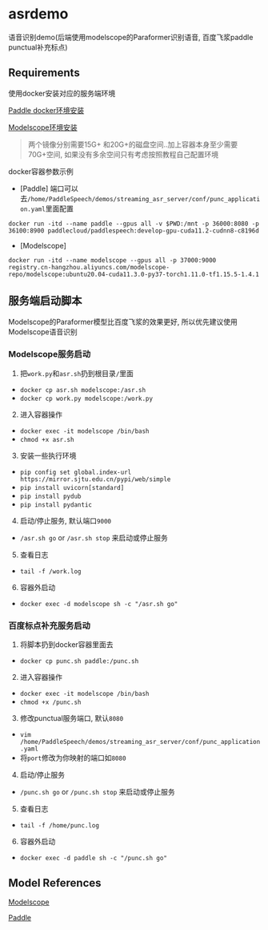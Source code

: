 # asrdemo
语音识别demo(后端使用modelscope的Paraformer识别语音, 百度飞浆paddle punctual补充标点)

## Requirements
使用docker安装对应的服务端环境

[Paddle docker环境安装](https://www.paddlepaddle.org.cn/install/quick?docurl=/documentation/docs/zh/install/docker/linux-docker.html)

[Modelscope环境安装](https://modelscope.cn/docs/%E7%8E%AF%E5%A2%83%E5%AE%89%E8%A3%85)

> 两个镜像分别需要15G+ 和20G+的磁盘空间..加上容器本身至少需要70G+空间, 如果没有多余空间只有考虑按照教程自己配置环境

docker容器参数示例
- [Paddle]
端口可以去`/home/PaddleSpeech/demos/streaming_asr_server/conf/punc_application.yaml`里面配置
```shell
docker run -itd --name paddle --gpus all -v $PWD:/mnt -p 36000:8080 -p 36100:8900 paddlecloud/paddlespeech:develop-gpu-cuda11.2-cudnn8-c8196d
```

- [Modelscope]
```shell
docker run -itd --name modelscope --gpus all -p 37000:9000 registry.cn-hangzhou.aliyuncs.com/modelscope-repo/modelscope:ubuntu20.04-cuda11.3.0-py37-torch1.11.0-tf1.15.5-1.4.1
```

## 服务端启动脚本
Modelscope的Paraformer模型比百度飞浆的效果更好, 所以优先建议使用Modelscope语音识别
### Modelscope服务启动
1. 把`work.py`和`asr.sh`扔到根目录`/`里面
  - `docker cp asr.sh modelscope:/asr.sh`
  - `docker cp work.py modelscope:/work.py`
2. 进入容器操作
  - `docker exec -it modelscope /bin/bash`
  - `chmod +x asr.sh`
3. 安装一些执行环境
  - `pip config set global.index-url https://mirror.sjtu.edu.cn/pypi/web/simple`
  - `pip install uvicorn[standard]`
  - `pip install pydub`
  - `pip install pydantic`
4. 启动/停止服务, 默认端口`9000`
  - `/asr.sh go` or `/asr.sh stop` 来启动或停止服务
5. 查看日志
  - `tail -f /work.log`
6. 容器外启动
  - `docker exec -d modelscope sh -c "/asr.sh go"`


### 百度标点补充服务启动
1. 将脚本扔到docker容器里面去
  - `docker cp punc.sh paddle:/punc.sh`
2. 进入容器操作
  - `docker exec -it modelscope /bin/bash`
  - `chmod +x /punc.sh`
3. 修改punctual服务端口, 默认`8080`
  - `vim /home/PaddleSpeech/demos/streaming_asr_server/conf/punc_application.yaml`
  - 将`port`修改为你映射的端口如`8080`
4. 启动/停止服务
  - `/punc.sh go` or `/punc.sh stop` 来启动或停止服务
5. 查看日志
  - `tail -f /home/punc.log`
6. 容器外启动
  - `docker exec -d paddle sh -c "/punc.sh go"`


## Model References
[Modelscope](https://modelscope.cn/models/damo/speech_paraformer-large_asr_nat-zh-cn-16k-common-vocab8404-pytorch/summary)

[Paddle](https://github.com/PaddlePaddle/PaddleSpeech/blob/develop/demos/streaming_asr_server/README_cn.md)
